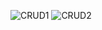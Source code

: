 ![CRUD1](https://github.com/fakhruddin07/crud_app_using_rest_api/assets/76893206/07e1e3fb-85db-4e7d-a445-c031392e8e5b)
![CRUD2](https://github.com/fakhruddin07/crud_app_using_rest_api/assets/76893206/f3be62ed-c32a-48f9-bfe2-28376a66e106)

